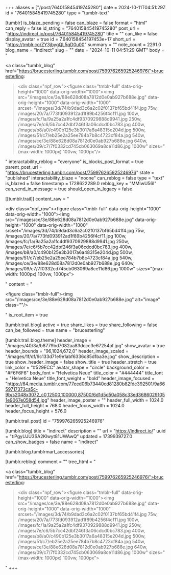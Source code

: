+++
aliases = ["/post/764015845419745280"]
date = 2024-10-11T04:51:29Z
id = "764015845419745280"
type = "tumblr-text"

[tumblr]
is_blaze_pending = false
can_blaze = false
format = "html"
can_reply = false
id_string = "764015845419745280"
post_url = "https://indirect.io/post/764015845419745280"
title = ""
can_like = false
display_avatar = true
id = 7.640158454197453e+17
short_url = "https://tmblr.co/ZY3jbygQL5qD0u00"
summary = ""
note_count = 2291.0
blog_name = "indirect"
slug = ""
date = "2024-10-11 04:51:29 GMT"
body = "<p><a class=\"tumblr_blog\" href=\"https://brucesterling.tumblr.com/post/759976265925246976\">brucesterling</a>:</p><blockquote><div class=\"npf_row\"><figure class=\"tmblr-full\" data-orig-height=\"1000\" data-orig-width=\"1000\"><img src=\"/images/ce/3e/88e628d08a7812d0e0ab927b688e.jpg\" data-orig-height=\"1000\" data-orig-width=\"1000\" srcset=\"/images/3d/74/b9dad3c6a2c02f0137bf65bd41f4.jpg 75w, /images/20/7a/773fd093912ad1f89b4256f4cf11.jpg 100w, /images/fc/1a/9a25a2a1fc4df9370929888d9941.jpg 250w, /images/7e/c6/5b7cc42dbf246f3a06cdcd0bc783.jpg 400w, /images/b8/a0/c490b125e3b3017a6a48315e204d.jpg 500w, /images/51/c7/eb25e2a25ee784b7b8c4723cf84a.jpg 540w, /images/ce/3e/88e628d08a7812d0e0ab927b688e.jpg 640w, /images/09/c7/7f0332cd745cb063069a8ce11d86.jpg 1000w\" sizes=\"(max-width: 1000px) 100vw, 1000px\"/></figure></div></blockquote>"
interactability_reblog = "everyone"
is_blocks_post_format = true
parent_post_url = "https://brucesterling.tumblr.com/post/759976265925246976"
state = "published"
interactability_blaze = "noone"
can_reblog = false
type = "text"
is_blazed = false
timestamp = 1728622289.0
reblog_key = "MMIwU56I"
can_send_in_message = true
should_open_in_legacy = false

[[tumblr.trail]]
content_raw = "<p><div class=\"npf_row\"><figure class=\"tmblr-full\" data-orig-height=\"1000\" data-orig-width=\"1000\"><img src=\"/images/ce/3e/88e628d08a7812d0e0ab927b688e.jpg\" data-orig-height=\"1000\" data-orig-width=\"1000\" srcset=\"/images/3d/74/b9dad3c6a2c02f0137bf65bd41f4.jpg 75w, /images/20/7a/773fd093912ad1f89b4256f4cf11.jpg 100w, /images/fc/1a/9a25a2a1fc4df9370929888d9941.jpg 250w, /images/7e/c6/5b7cc42dbf246f3a06cdcd0bc783.jpg 400w, /images/b8/a0/c490b125e3b3017a6a48315e204d.jpg 500w, /images/51/c7/eb25e2a25ee784b7b8c4723cf84a.jpg 540w, /images/ce/3e/88e628d08a7812d0e0ab927b688e.jpg 640w, /images/09/c7/7f0332cd745cb063069a8ce11d86.jpg 1000w\" sizes=\"(max-width: 1000px) 100vw, 1000px\"></figure></div></p>"
content = "<p><figure class=\"tmblr-full\"><img src=\"/images/ce/3e/88e628d08a7812d0e0ab927b688e.jpg\" alt=\"image\" class=\"\"/></figure></p>"
is_root_item = true

[tumblr.trail.blog]
active = true
share_likes = true
share_following = false
can_be_followed = true
name = "brucesterling"

[tumblr.trail.blog.theme]
header_image = "/images/40/3a/b8779bd7082aa83dccc3e67254af.jpg"
show_avatar = true
header_bounds = "96,1024,672,0"
header_image_scaled = "/images/1f/df/9c133d71e9e1abf6336c85d1ba3e.jpg"
show_description = true
show_header_image = false
show_title = true
header_stretch = true
link_color = "#529ECC"
avatar_shape = "circle"
background_color = "#F6F6F6"
body_font = "Helvetica Neue"
title_color = "#444444"
title_font = "Helvetica Neue"
title_font_weight = "bold"
header_image_focused = "https://64.media.tumblr.com/77eed06b73440cd81280b82fdc392501/9a6659717373ca5c-9b/s2048x3072_c0,12500,100000,87500/6d1d5d50a058c33ed36860291051e9067e058d54.jpg"
header_image_poster = ""
header_full_width = 1024.0
header_full_height = 768.0
header_focus_width = 1024.0
header_focus_height = 576.0

[tumblr.trail.post]
id = "759976265925246976"

[tumblr.blog]
title = "indirect"
description = ""
url = "https://indirect.io/"
uuid = "t:PgyUJU3SA2Klwyt81UWAwQ"
updated = 1739939727.0
can_show_badges = false
name = "indirect"

[tumblr.blog.tumblrmart_accessories]

[tumblr.reblog]
comment = ""
tree_html = "<p><a class=\"tumblr_blog\" href=\"https://brucesterling.tumblr.com/post/759976265925246976\">brucesterling</a>:</p><blockquote><div class=\"npf_row\"><figure class=\"tmblr-full\" data-orig-height=\"1000\" data-orig-width=\"1000\"><img src=\"/images/ce/3e/88e628d08a7812d0e0ab927b688e.jpg\" data-orig-height=\"1000\" data-orig-width=\"1000\" srcset=\"/images/3d/74/b9dad3c6a2c02f0137bf65bd41f4.jpg 75w, /images/20/7a/773fd093912ad1f89b4256f4cf11.jpg 100w, /images/fc/1a/9a25a2a1fc4df9370929888d9941.jpg 250w, /images/7e/c6/5b7cc42dbf246f3a06cdcd0bc783.jpg 400w, /images/b8/a0/c490b125e3b3017a6a48315e204d.jpg 500w, /images/51/c7/eb25e2a25ee784b7b8c4723cf84a.jpg 540w, /images/ce/3e/88e628d08a7812d0e0ab927b688e.jpg 640w, /images/09/c7/7f0332cd745cb063069a8ce11d86.jpg 1000w\" sizes=\"(max-width: 1000px) 100vw, 1000px\"></figure></div></blockquote>"
+++

